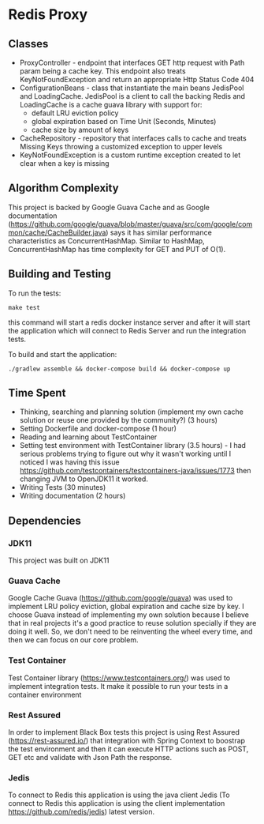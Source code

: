 # Redis Proxy

## Classes

* ProxyController - endpoint that interfaces GET http request with Path param being a cache key. This endpoint also treats 
  KeyNotFoundException and return an appropriate Http Status Code 404
* ConfigurationBeans - class that instantiate the main beans JedisPool and LoadingCache. JedisPool is a client to call 
  the backing Redis and LoadingCache is a cache guava library with support for:
  - default LRU eviction policy
  - global expiration based on Time Unit (Seconds, Minutes)
  - cache size by amount of keys
* CacheRepository - repository that interfaces calls to cache and treats Missing Keys throwing a customized exception to 
  upper levels
* KeyNotFoundException is a custom runtime exception created to let clear when a key is missing

## Algorithm Complexity
This project is backed by Google Guava Cache and as Google documentation 
(https://github.com/google/guava/blob/master/guava/src/com/google/common/cache/CacheBuilder.java) says it has
similar performance characteristics as ConcurrentHashMap. Similar to HashMap, ConcurrentHashMap has time complexity
for GET and PUT of O(1).

## Building and Testing

To run the tests:

```
make test
```

this command will start a redis docker instance server and after it will start the application which
will connect to Redis Server and run the integration tests.

To build and start the application:

```
./gradlew assemble && docker-compose build && docker-compose up
```

## Time Spent

* Thinking, searching and planning solution (implement my own cache solution or reuse one provided by 
  the community?) (3 hours)
* Setting Dockerfile and docker-compose (1 hour)
* Reading and learning about TestContainer
* Setting test environment with TestContainer library (3.5 hours) - I had serious problems trying to 
  figure out why it wasn't working until I noticed I was having this issue 
  https://github.com/testcontainers/testcontainers-java/issues/1773 then changing JVM to OpenJDK11 
  it worked.
* Writing Tests (30 minutes)  
* Writing documentation (2 hours)
  
## Dependencies
### JDK11
This project was built on JDK11

### Guava Cache
Google Cache Guava (https://github.com/google/guava) was used to implement LRU policy eviction, 
global expiration and cache size by key. I choose Guava instead of implementing my own solution because
I believe that in real projects it's a good practice to reuse solution specially if they are doing it well.
So, we don't need to be reinventing the wheel every time, and then we can focus on our core problem.

### Test Container
Test Container library (https://www.testcontainers.org/) was used to implement integration tests. It make it
possible to run your tests in a container environment

### Rest Assured
In order to implement Black Box tests this project is using Rest Assured (https://rest-assured.io/) that 
integration with Spring Context to boostrap the test environment and then it can execute HTTP actions 
such as POST, GET etc and validate with Json Path the response.

### Jedis
To connect to Redis this application is using the java client Jedis (To connect to Redis this application is 
using the client implementation https://github.com/redis/jedis) latest version.